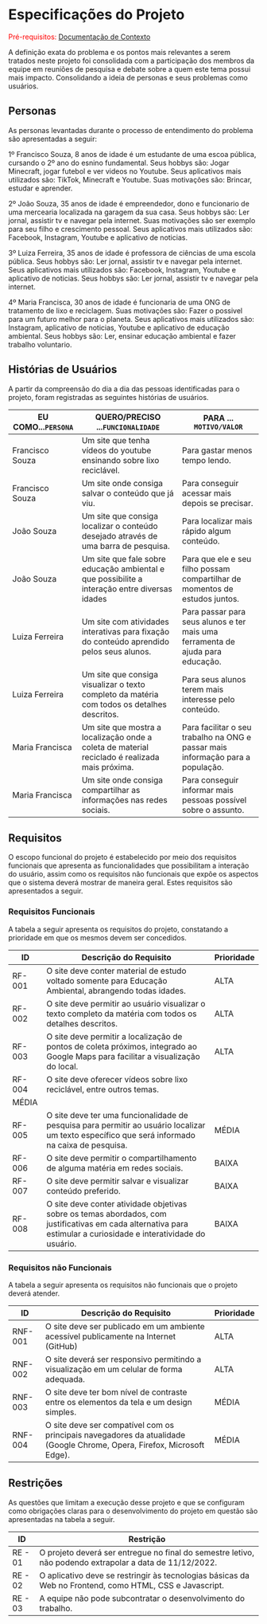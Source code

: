 # Especificações do Projeto

<span style="color:red">Pré-requisitos: <a href="1-Documentação de Contexto.md"> Documentação de Contexto</a></span>

A definição exata do problema e os pontos mais relevantes a serem tratados neste projeto foi consolidada com a participação dos membros da equipe em reuniões de pesquisa e debate sobre a quem este tema possui mais impacto. Consolidando a ideia de personas e seus problemas como usuários.


## Personas

As personas levantadas durante o processo de entendimento do problema são apresentadas a seguir:

1º Francisco Souza, 8 anos de idade é um estudante de uma escoa pública, cursando o 2º ano do esnino fundamental. Seus hobbys são: Jogar Minecraft, jogar futebol e ver videos no Youtube. Seus aplicativos mais utilizados são: TikTok, Minecraft e Youtube. Suas motivações são: Brincar, estudar e aprender.

2º João Souza, 35 anos de idade é empreendedor, dono e funcionario de uma mercearia localizada na garagem da sua casa. Seus hobbys são: Ler jornal, assistir tv e navegar pela internet. Suas motivações são ser exemplo para seu filho e crescimento pessoal. Seus aplicativos mais utilizados são: Facebook, Instagram, Youtube e aplicativo de noticias.

3º Luiza Ferreira, 35 anos de idade é professora de ciências de uma escola pública. Seus hobbys são: Ler jornal, assistir tv e navegar pela internet. Seus aplicativos mais utilizados são: Facebook, Instagram, Youtube e aplicativo de noticias. Seus hobbys são: Ler jornal, assistir tv e navegar pela internet.

4º Maria Francisca, 30 anos de idade é funcionaria de uma ONG de tratamento de lixo e reciclagem. Suas motivações são: Fazer o possivel para um futuro melhor para o planeta. Seus aplicativos mais utilizados são: Instagram, aplicativo de noticias, Youtube e aplicativo de educação ambiental. Seus hobbys são: Ler, ensinar educação ambiental e fazer trabalho voluntario.

## Histórias de Usuários

A partir da compreensão do dia a dia das pessoas identificadas para o projeto, foram registradas as seguintes histórias de usuários.

|EU COMO...`PERSONA`|QUERO/PRECISO ...`FUNCIONALIDADE`|PARA ... `MOTIVO/VALOR`|              
|-----------------|-------------------------------|---------------------|
|Francisco Souza|Um site que tenha vídeos do youtube ensinando sobre lixo reciclável.|Para gastar menos tempo lendo.|
|Francisco Souza|Um site onde consiga salvar o conteúdo que já viu.|Para conseguir acessar mais depois se precisar.|
|João Souza|Um site que consiga localizar o conteúdo desejado através de uma barra de pesquisa.| Para localizar mais rápido algum conteúdo.|
|João Souza|Um site que fale sobre educação ambiental e que possibilite a interação entre diversas idades|Para que ele e seu filho possam compartilhar de momentos de estudos juntos.|
|Luiza Ferreira|Um site com atividades interativas para fixação do conteúdo aprendido pelos seus alunos.|Para passar para seus alunos e ter mais uma ferramenta de ajuda para educação.|
|Luiza Ferreira|Um site que consiga visualizar o texto completo da matéria com todos os detalhes descritos.|Para seus alunos terem mais interesse pelo conteúdo.|
|Maria Francisca|Um site que mostra a localização onde a coleta de material reciclado é realizada mais próxima.|Para facilitar o seu trabalho na ONG e passar mais informação para a população.|
|Maria Francisca|Um site onde consiga compartilhar as informações nas redes sociais.|Para conseguir informar mais pessoas possível sobre o assunto.|

## Requisitos

O escopo funcional do projeto é estabelecido por meio dos requisitos funcionais que apresenta as funcionalidades que possibilitam a interação do usuário, assim como os requisitos não funcionais que expõe os aspectos que o sistema deverá mostrar de maneira geral. Estes requisitos são apresentados a seguir.

### Requisitos Funcionais

A tabela a seguir apresenta os requisitos do projeto, constatando a prioridade em que os mesmos devem ser concedidos.

|ID    | Descrição do Requisito  | Prioridade |
|------|-----------------------------------------|----|
|RF-001| O site deve conter material de estudo voltado somente para Educação Ambiental, abrangendo todas idades.| ALTA | 
|RF-002| O site deve permitir ao usuário visualizar o texto completo da matéria com todos os detalhes descritos.| ALTA |
|RF-003| O site deve permitir a localização de pontos de coleta próximos, integrado ao Google Maps para facilitar a visualização do local.| ALTA |
|RF-004| O site deve oferecer vídeos sobre lixo reciclável, entre outros temas.
| MÉDIA |
|RF-005| O site deve ter uma funcionalidade de pesquisa para permitir ao usuário localizar um texto específico que será informado na caixa de pesquisa.| MÉDIA | 
|RF-006| O site deve permitir o compartilhamento de alguma matéria em redes sociais.| BAIXA | 
|RF-007| O site deve permitir salvar e visualizar conteúdo preferido.| BAIXA | 
|RF-008| O site deve conter atividade objetivas sobre os temas abordados, com justificativas em cada alternativa para estimular a curiosidade e interatividade do usuário.| BAIXA | 

### Requisitos não Funcionais

A tabela a seguir apresenta os requisitos não funcionais que o projeto deverá atender.

|ID     | Descrição do Requisito  |Prioridade |
|-------|-------------------------|----|
|RNF-001| O site deve ser publicado em um ambiente acessível publicamente na Internet (GitHub) | ALTA | 
|RNF-002| O site deverá ser responsivo permitindo a visualização em um celular de forma adequada. | ALTA |
|RNF-003| O site deve ter bom nível de contraste entre os elementos da tela e um design simples. | MÉDIA |
|RNF-004| O site deve ser compatível com os principais navegadores da atualidade (Google Chrome, Opera, Firefox, Microsoft Edge). | MÉDIA |
 

## Restrições

As questões que limitam a execução desse projeto e que se configuram como obrigações claras para o desenvolvimento do projeto em questão são apresentadas na tabela a seguir.

|ID| Restrição                                             |
|--|-------------------------------------------------------|
|RE - 01|O projeto deverá ser entregue no final do semestre letivo, não podendo extrapolar a data de 11/12/2022. |
|RE - 02| O aplicativo deve se restringir às tecnologias básicas da Web no Frontend, como HTML, CSS e Javascript.      |
|RE - 03| A equipe não pode subcontratar o desenvolvimento do trabalho.    |


